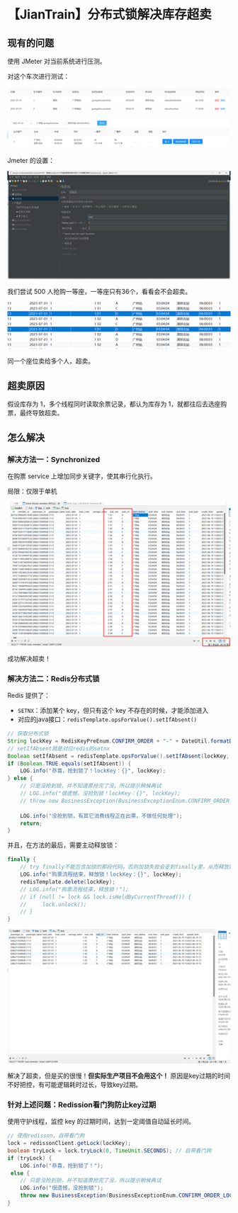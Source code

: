 # 【JianTrain】分布式锁解决库存超卖

## 现有的问题

使用 JMeter 对当前系统进行压测。

对这个车次进行测试：

![image-20230619101115413](./assets/image-20230619101115413.png)

![image-20230619101154736](./assets/image-20230619101154736.png)

Jmeter 的设置：

![image-20230619101210217](./assets/image-20230619101210217.png)

我们尝试 500 人抢购一等座，一等座只有36个，看看会不会超卖。

![image-20230619105742789](./assets/image-20230619105742789.png)

同一个座位卖给多个人，超卖。

## 超卖原因

假设库存为 1，多个线程同时读取余票记录，都认为库存为 1，就都往后去选座购票，最终导致超卖。

## 怎么解决

### 解决方法一：Synchronized

在购票 service 上增加同步关键字，使其串行化执行。

局限：仅限于单机

![image-20230619112522068](./assets/image-20230619112522068.png)

成功解决超卖！

### 解决方法二：Redis分布式锁

Redis 提供了：

- `SETNX`：添加某个 key，但只有这个 key 不存在的时候，才能添加进入
- 对应的java接口：`redisTemplate.opsForValue().setIfAbsent()`

```JAVA
// 获取分布式锁
String lockKey = RedisKeyPreEnum.CONFIRM_ORDER + "-" + DateUtil.formatDate(dto.getDate()) + "-" + dto.getTrainCode();
// setIfAbsent就是对应redis的setnx
Boolean setIfAbsent = redisTemplate.opsForValue().setIfAbsent(lockKey, lockKey, 10, TimeUnit.SECONDS);
if (Boolean.TRUE.equals(setIfAbsent)) {
	LOG.info("恭喜，抢到锁了！lockKey：{}", lockKey);
} else {
	// 只是没抢到锁，并不知道票抢完了没，所以提示稍候再试
	// LOG.info("很遗憾，没抢到锁！lockKey：{}", lockKey);
	// throw new BusinessException(BusinessExceptionEnum.CONFIRM_ORDER_LOCK_FAIL);

	LOG.info("没抢到锁，有其它消费线程正在出票，不做任何处理");
	return;
}
```

并且，在方法的最后，需要主动释放锁：

```JAVA
finally {
    // try finally不能包含加锁的那段代码，否则加锁失败会走到finally里，从而释放别的线程的锁
    LOG.info("购票流程结束，释放锁！lockKey：{}", lockKey);
    redisTemplate.delete(lockKey);
    // LOG.info("购票流程结束，释放锁！");
    // if (null != lock && lock.isHeldByCurrentThread()) {
    //     lock.unlock();
    // }
}
```

![image-20230619113023524](./assets/image-20230619113023524.png)

解决了超卖，但是买的很慢！**但实际生产项目不会用这个！** 原因是key过期的时间不好把控，有可能逻辑耗时过长，导致key过期。

### 针对上述问题：Redission看门狗防止key过期

使用守护线程，监控 key 的过期时间，达到一定阈值自动延长时间。

 ```JAVA
 // 使用redisson，自带看门狗
 lock = redissonClient.getLock(lockKey);
 boolean tryLock = lock.tryLock(0, TimeUnit.SECONDS); // 自带看门狗
 if (tryLock) {
     LOG.info("恭喜，抢到锁了！");
  else {
     // 只是没抢到锁，并不知道票抢完了没，所以提示稍候再试
     LOG.info("很遗憾，没抢到锁");
     throw new BusinessException(BusinessExceptionEnum.CONFIRM_ORDER_LOCK_FAIL);
 }
 ```

